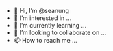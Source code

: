 - 👋 Hi, I’m @seanung
- 👀 I’m interested in ...
- 🌱 I’m currently learning ...
- 💞️ I’m looking to collaborate on ...
- 📫 How to reach me ...

<!---
seanung/seanung is a ✨ special ✨ repository because its `README.md` (this file) appears on your GitHub profile.
You can click the Preview link to take a look at your changes.
--->
